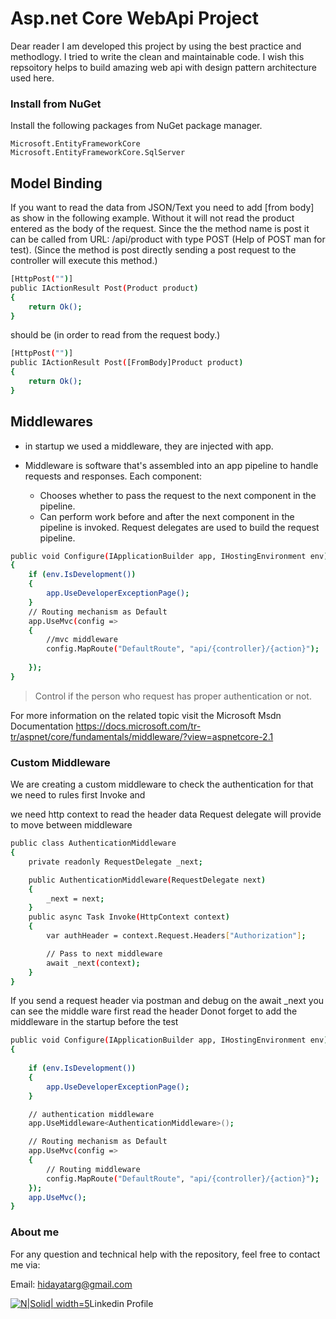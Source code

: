
# Asp.net Core WebApi Project
Dear reader I am developed this project by using the best practice and methodlogy. I tried to write the clean and maintainable code.
I wish this repsoitory helps to build amazing web api with design pattern architecture used here.
### Install from NuGet
Install the following packages from NuGet package manager.

    Microsoft.EntityFrameworkCore
    Microsoft.EntityFrameworkCore.SqlServer

## Model Binding
If you want to read the data from JSON/Text you need to add [from body] as show in the following example. Without it will not read the product entered as the body of the request.
Since the the method name is post it can be called from URL: /api/product with type POST (Help of POST man for test). (Since the method is post directly sending a post request to the controller will execute this method.)
```sh
[HttpPost("")]
public IActionResult Post(Product product)
{
	return Ok();
}
```
should be (in order to read from the request body.)
```sh
[HttpPost("")]
public IActionResult Post([FromBody]Product product)
{
	return Ok();
}
```

## Middlewares
- in startup we used a middleware, they are injected with app.
- Middleware is software that's assembled into an app pipeline to handle requests and responses. Each component:
        
  - Chooses whether to pass the request to the next component in the pipeline.
  - Can perform work before and after the next component in the pipeline is invoked.
Request delegates are used to build the request pipeline.
```sh
public void Configure(IApplicationBuilder app, IHostingEnvironment env)
{            
	if (env.IsDevelopment())
	{
		app.UseDeveloperExceptionPage();
	}
	// Routing mechanism as Default 
	app.UseMvc(config => 
	{ 
		//mvc middleware
		config.MapRoute("DefaultRoute", "api/{controller}/{action}"); 
		
	});         
}
```

> Control if the person who request has proper authentication or not.

For more information on the related topic visit the Microsoft Msdn Documentation
https://docs.microsoft.com/tr-tr/aspnet/core/fundamentals/middleware/?view=aspnetcore-2.1
 
### Custom Middleware
We are creating a custom middleware to check the authentication
for that we need to rules first Invoke and

we need http context to read the header data 
Request delegate will provide to move between middleware

```sh
public class AuthenticationMiddleware
{
	private readonly RequestDelegate _next;

	public AuthenticationMiddleware(RequestDelegate next)
	{
		_next = next;
	}
	public async Task Invoke(HttpContext context)
	{
		var authHeader = context.Request.Headers["Authorization"];

		// Pass to next middleware
		await _next(context);
	}
}

```
If you send a request header via postman and debug on the await _next you can see the middle ware first read the header
Donot forget to add the middleware in the startup before the test
```sh
public void Configure(IApplicationBuilder app, IHostingEnvironment env)
{
			
	if (env.IsDevelopment())
	{
		app.UseDeveloperExceptionPage();
	}

	// authentication middleware
	app.UseMiddleware<AuthenticationMiddleware>();

	// Routing mechanism as Default
	app.UseMvc(config =>
	{
		// Routing middleware
		config.MapRoute("DefaultRoute", "api/{controller}/{action}");
	});
	app.UseMvc();
}
```


### About me
For any question and technical help with the repository, feel free to contact me via: 

Email: hidayatarg@gmail.com

[![N|Solid| width=5 ](https://image.ibb.co/dzZczz/Webp_net_resizeimage.png)](https://www.linkedin.com/in/hidayatarg/)Linkedin Profile

